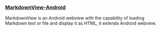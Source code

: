### [MarkdownView-Android](https://github.com/mukeshsolanki/MarkdownView-Android)

MarkdownView is an Android webview with the capability of loading Markdown text or file and display it as HTML, it extends Android webview.


